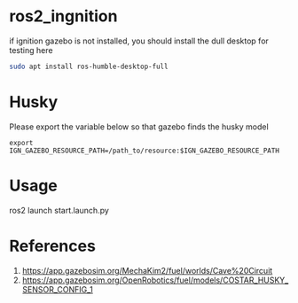 # ros2_ingnition

if ignition gazebo is not installed, you should install the dull desktop for testing here

```bash
sudo apt install ros-humble-desktop-full
```

# Husky

Please export the variable below so that gazebo finds the husky model

```export IGN_GAZEBO_RESOURCE_PATH=/path_to/resource:$IGN_GAZEBO_RESOURCE_PATH```


# Usage
ros2 launch start.launch.py


# References
1) https://app.gazebosim.org/MechaKim2/fuel/worlds/Cave%20Circuit
2) https://app.gazebosim.org/OpenRobotics/fuel/models/COSTAR_HUSKY_SENSOR_CONFIG_1






